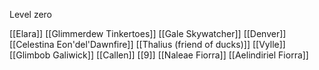 Level zero

[[Elara]]
[[Glimmerdew Tinkertoes]]
[[Gale Skywatcher]]
[[Denver]]
[[Celestina Eon'del'Dawnfire]]
[[Thalius (friend of ducks)]]
[[Vylle]]
[[Glimbob Galiwick]]
[[Callen]]
[[9]]
[[Naleae Fiorra]]
[[Aelindiriel Fiorra]]
